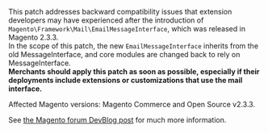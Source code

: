 This patch addresses backward compatibility issues that extension developers may have experienced after the introduction of `Magento\Framework\Mail\EmailMessageInterface`, which was released in Magento 2.3.3.  
In the scope of this patch, the new `EmailMessageInterface` inherits from the old MessageInterface, and core modules are changed back to rely on MessageInterface.  
**Merchants should apply this patch as soon as possible, especially if their deployments include extensions or customizations that use the mail interface.**

Affected Magento versions: Magento Commerce and Open Source v2.3.3.

See [the Magento forum DevBlog post](https://community.magento.com/t5/Magento-DevBlog/Backward-incompatible-Changes-in-the-Mail-Library-for-Magento-2/ba-p/144787) for much more information. 
